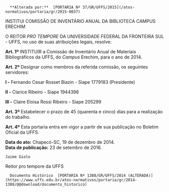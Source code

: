       **Alterada por:**  [PORTARIA Nº 37/GR/UFFS/2015](/atos-normativos/portaria/gr/2015-0037) 

   INSTITUI COMISSÃO DE INVENTÁRIO ANUAL DA BIBLIOTECA CAMPUS ERECHIM  

O REITOR *PRO TEMPORE* DA UNIVERSIDADE FEDERAL DA FRONTEIRA SUL - UFFS, no uso de suas atribuições legais, resolve:

 **Art. 1º** INSTITUIR a Comissão de Inventário Anual de Materiais Bibliográficos da UFFS, do *Campus* Erechim, para o ano de 2014.

 **Art. 2º** Designar como membros da referida comissão, os seguintes servidores:

 **I -** Fernando Cesar Rosset Biazin - Siape 1779183 (Presidente)

 **II -** Clarice Ribeiro - Siape 1944396

 **III -** Claire Eloisa Rossi Ribeiro - Siape 205299

 **Art. 3º** Estabelecer o prazo de 45 (quarenta e cinco) dias para a realização do trabalho.

 **Art. 4º** Esta portaria entra em vigor a partir de sua publicação no Boletim Oficial da UFFS.

  

   **Data do ato:** Chapecó-SC, 19 de dezembro de 2014.   
 **Data de publicação:**  23 de setembro de 2016. 

    Jaime Giolo   
 Reitor pro tempore da UFFS 

      Documento Histórico  [PORTARIA Nº 1388/GR/UFFS/2014 (ALTERADA)](https://www.uffs.edu.br/atos-normativos/portaria/gr/2014-1388/@@download/documento_historico)     
      